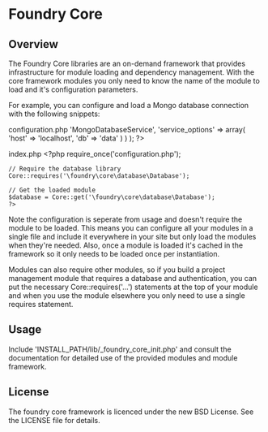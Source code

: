 Foundry Core
============

Overview
--------

The Foundry Core libraries are an on-demand framework that provides infrastructure for module loading and dependency management. With the core framework modules you only need to know the name of the module to load and it's configuration parameters.

For example, you can configure and load a Mongo database connection with the following snippets:

configuration.php
    <?php
    // Provide configuration for the database
    Core::configure('\foundry\core\database\Database',
        array(
            'service' => 'MongoDatabaseService',
            'service_options' => array(
                'host'      => 'localhost',
                'db'        => 'data'
            )
        )
    );
    ?>

index.php
    <?php
    require_once('configuration.php');
    
    // Require the database library
    Core::requires('\foundry\core\database\Database');
    
    // Get the loaded module
    $database = Core::get('\foundry\core\database\Database');
    ?>

Note the configuration is seperate from usage and doesn't require the module to be loaded. This means you can configure all your modules in a single file and include it everywhere in your site but only load the modules when they're needed. Also, once a module is loaded it's cached in the framework so it only needs to be loaded once per instantiation.

Modules can also require other modules, so if you build a project management module that requires a database and authentication, you can put the necessary Core::requires('...') statements at the top of your module and when you use the module elsewhere you only need to use a single requires statement. 

Usage
-----

Include 'INSTALL_PATH/lib/_foundry_core_init.php' and consult the documentation for detailed use of the provided modules and module framework.

License
-------

The foundry core framework is licenced under the new BSD License. See the LICENSE file for details.

